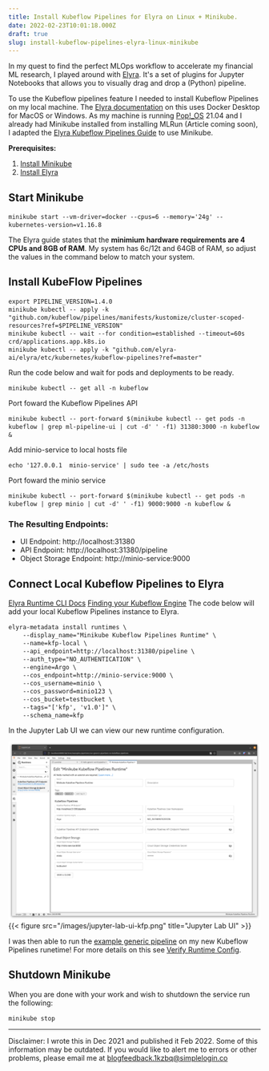 ```yaml
---
title: Install Kubeflow Pipelines for Elyra on Linux + Minikube.
date: 2022-02-23T10:01:18.000Z
draft: true
slug: install-kubeflow-pipelines-elyra-linux-minikube
---
```

In my quest to find the perfect MLOps workflow to accelerate my financial ML research, I played around with [Elyra](https://elyra.readthedocs.io/en/latest/getting_started/overview.html). It's a set of plugins for Jupyter Notebooks that allows you to visually drag and drop a (Python) pipeline.

To use the Kubeflow pipelines feature I needed to install Kubeflow Pipelines on my local machine. The [Elyra documentation](https://elyra.readthedocs.io/en/latest/recipes/deploying-kubeflow-locally-for-dev.html) on this uses Docker Desktop for MacOS or Windows. As my machine is running [Pop!_OS](https://pop.system76.com/) 21.04 and I already had Minikube installed from installing MLRun (Article coming soon), I adapted the [Elyra Kubeflow Pipelines Guide](https://elyra.readthedocs.io/en/latest/recipes/deploying-kubeflow-locally-for-dev.html) to use Minikube.

**Prerequisites:**
1. [Install Minikube](https://minikube.sigs.k8s.io/docs/start/)
2. [Install Elyra](https://elyra.readthedocs.io/en/latest/getting_started/installation.html)

## Start Minikube
``` shell
minikube start --vm-driver=docker --cpus=6 --memory='24g' --kubernetes-version=v1.16.8
```
The Elyra guide states that the **minimium hardware requirements are 4 CPUs and 8GB of RAM**.
My system has 6c/12t and 64GB of RAM, so adjust the values in the command below to match your system.
## Install KubeFlow Pipelines
``` Shell
export PIPELINE_VERSION=1.4.0
minikube kubectl -- apply -k "github.com/kubeflow/pipelines/manifests/kustomize/cluster-scoped-resources?ref=$PIPELINE_VERSION"
minikube kubectl -- wait --for condition=established --timeout=60s crd/applications.app.k8s.io
minikube kubectl -- apply -k "github.com/elyra-ai/elyra/etc/kubernetes/kubeflow-pipelines?ref=master"
```
Run the code below and wait for pods and deployments to be ready.
``` shell
minikube kubectl -- get all -n kubeflow
```
Port foward the Kubeflow Pipelines API
``` shell
minikube kubectl -- port-forward $(minikube kubectl -- get pods -n kubeflow | grep ml-pipeline-ui | cut -d' ' -f1) 31380:3000 -n kubeflow &
```
Add minio-service to local hosts file
``` shell
echo '127.0.0.1  minio-service' | sudo tee -a /etc/hosts
```
Port foward the minio service
``` shell
minikube kubectl -- port-forward $(minikube kubectl -- get pods -n kubeflow | grep minio | cut -d' ' -f1) 9000:9000 -n kubeflow &
```
### The Resulting Endpoints:
- UI Endpoint: http://localhost:31380
- API Endpoint: http://localhost:31380/pipeline
- Object Storage Endpoint: http://minio-service:9000
## Connect Local Kubeflow Pipelines to Elyra
[Elyra Runtime CLI Docs](https://elyra.readthedocs.io/en/latest/user_guide/runtime-conf.html#managing-runtime-configurations-using-the-elyra-cli)
[Finding your Kubeflow Engine](https://elyra.readthedocs.io/en/latest/user_guide/runtime-conf.html#kubeflow-pipelines-engine-engine)
The code below will add your local Kubeflow Pipelines instance to Elyra.
``` Shell
elyra-metadata install runtimes \
    --display_name="Minikube Kubeflow Pipelines Runtime" \
    --name=kfp-local \
    --api_endpoint=http://localhost:31380/pipeline \
    --auth_type="NO_AUTHENTICATION" \
    --engine=Argo \
    --cos_endpoint=http://minio-service:9000 \
    --cos_username=minio \
    --cos_password=minio123 \
    --cos_bucket=testbucket \
    --tags="['kfp', 'v1.0']" \
    --schema_name=kfp
```
In the Jupyter Lab UI we can view our new runtime configuration.

![Jupyter Lab UI](/images/jupyter-lab-ui-kfp.png)
{{< figure src="/images/jupyter-lab-ui-kfp.png" title="Jupyter Lab UI" >}}

I was then able to run the [example generic pipeline](https://github.com/elyra-ai/examples/tree/master/pipelines/introduction-to-generic-pipelines) on my new Kubeflow Pipelines runetime! For more details on this see [Verify Runtime Config](https://elyra.readthedocs.io/en/latest/user_guide/runtime-conf.html#verifying-runtime-configurations).
## Shutdown Minikube
When you are done with your work and wish to shutdown the service run the following:
``` shell
minikube stop
```

___
Disclaimer: I wrote this in Dec 2021 and published it Feb 2022. Some of this information may be outdated. If you would like to alert me to errors or other problems, please email me at blogfeedback.1kzbq@simplelogin.co
